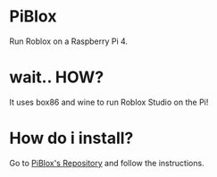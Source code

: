 # PiBlox
Run Roblox on a Raspberry Pi 4.

# wait.. HOW?
It uses box86 and wine to run Roblox Studio on the Pi!

# How do i install?
Go to [PiBlox's Repository](https://github.com/MakePie/PiBlox/) and follow the instructions.
